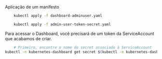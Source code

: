 Aplicação de um manifesto

```bash
    kubectl apply -f dashboard-adminuser.yaml
```


```bash
    kubectl apply -f admin-user-token-secret.yaml
```

Para acessar o Dashboard, você precisará de um token da ServiceAccount que acabamos de criar.


```bash
    # Primeiro, encontre o nome do secret associado à ServiceAccount
kubectl -n kubernetes-dashboard get secret $(kubectl -n kubernetes-dashboard get sa admin-user -o jsonpath="{.secrets[0].name}") -o jsonpath="{.data.token}" | base64 --decode
```
